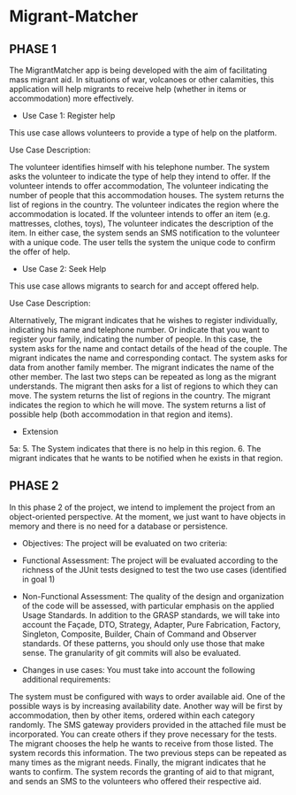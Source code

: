 # Migrant-Matcher

## PHASE 1

The MigrantMatcher app is being developed with the aim of facilitating mass migrant aid. In situations of war, volcanoes or other calamities, this application will help migrants to receive help (whether in items or accommodation) more effectively.

- Use Case 1: Register help
  
This use case allows volunteers to provide a type of help on the platform.

Use Case Description:

The volunteer identifies himself with his telephone number.
The system asks the volunteer to indicate the type of help they intend to offer.
If the volunteer intends to offer accommodation,
The volunteer indicating the number of people that this accommodation houses.
The system returns the list of regions in the country.
The volunteer indicates the region where the accommodation is located.
If the volunteer intends to offer an item (e.g. mattresses, clothes, toys),
The volunteer indicates the description of the item.
In either case, the system sends an SMS notification to the volunteer with a unique code.
The user tells the system the unique code to confirm the offer of help.

- Use Case 2: Seek Help
  
This use case allows migrants to search for and accept offered help.

Use Case Description:

Alternatively,
The migrant indicates that he wishes to register individually, indicating his name and telephone number.
Or indicate that you want to register your family, indicating the number of people.
In this case, the system asks for the name and contact details of the head of the couple.
The migrant indicates the name and corresponding contact.
The system asks for data from another family member.
The migrant indicates the name of the other member.
The last two steps can be repeated as long as the migrant understands.
The migrant then asks for a list of regions to which they can move.
The system returns the list of regions in the country.
The migrant indicates the region to which he will move.
The system returns a list of possible help (both accommodation in that region and items).

- Extension

5a:
5. The System indicates that there is no help in this region.
6. The migrant indicates that he wants to be notified when he exists in that region.

## PHASE 2

In this phase 2 of the project, we intend to implement the project from an object-oriented perspective. At the moment, we just want to have objects in memory and there is no need for a database or persistence.

- Objectives:
The project will be evaluated on two criteria:

- Functional Assessment: The project will be evaluated according to the richness of the JUnit tests designed to test the two use cases (identified in goal 1)

- Non-Functional Assessment: The quality of the design and organization of the code will be assessed, with particular emphasis on the applied Usage Standards. In addition to the GRASP standards, we will take into account the Façade, DTO, Strategy, Adapter, Pure Fabrication, Factory, Singleton, Composite, Builder, Chain of Command and Observer standards. Of these patterns, you should only use those that make sense. The granularity of git commits will also be evaluated.

- Changes in use cases:
You must take into account the following additional requirements:

The system must be configured with ways to order available aid. One of the possible ways is by increasing availability date. Another way will be first by accommodation, then by other items, ordered within each category randomly.
The SMS gateway providers provided in the attached file must be incorporated. You can create others if they prove necessary for the tests.
The migrant chooses the help he wants to receive from those listed.
The system records this information.
The two previous steps can be repeated as many times as the migrant needs.
Finally, the migrant indicates that he wants to confirm.
The system records the granting of aid to that migrant, and sends an SMS to the volunteers who offered their respective aid.

